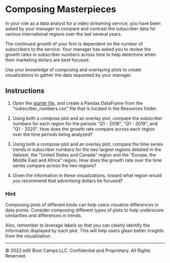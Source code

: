 # Composing Masterpieces

In your role as a data analyst for a video streaming service, you have been asked by your manager to compare and contrast the subscriber data for various international regions over the last several years.

The continued growth of your firm is dependent on the number of subscribers to the service. Your manager has asked you to review the growth rates in subscriber numbers across time to help determine when their marketing dollars are best focused.

Use your knowledge of composing and overlaying plots to create visualizations to gather the data requested by your manager.

## Instructions

1. Open the [starter file](Unsolved/composing_masterpieces.ipynb), and create a Pandas DataFrame from the "subscriber_numbers.csv" file that is located in the Resources folder.

2. Using both a compose plot and an overlay plot, compare the subscriber numbers for each region for the periods "Q1 - 2018", "Q1 - 2019", and "Q1 - 2020".  How does the growth rate compare across each region over the time periods being analyzed?

3. Using both a compose plot and an overlay plot, compare the time series trends in subscriber numbers for the two largest regions detailed in the dataset, the "United States and Canada" region and the "Europe, the Middle East and Africa" region. How does the growth rate over the time series compare across the two regions?

4. Given the information in these visualizations, toward what region would you recommend that advertising dollars be focused?

### Hint

Composing plots of different kinds can help users visualize differences in data points. Consider composing different types of plots to help underscore similarities and differences in trends.

Also, remember to leverage labels so that you can clearly identify the information displayed by each plot. This will help users glean better insights from the visualization.

---

© 2022 edX Boot Camps LLC. Confidential and Proprietary. All Rights Reserved.
